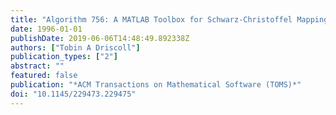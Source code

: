 ```yaml
---
title: "Algorithm 756: A MATLAB Toolbox for Schwarz-Christoffel Mapping"
date: 1996-01-01
publishDate: 2019-06-06T14:48:49.892338Z
authors: ["Tobin A Driscoll"]
publication_types: ["2"]
abstract: ""
featured: false
publication: "*ACM Transactions on Mathematical Software (TOMS)*"
doi: "10.1145/229473.229475"
---
```


